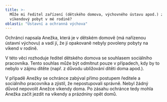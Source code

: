 ```yaml
---
title: >-
  Může mi ředitel zařízení (dětského domova, výchovného ústavu apod.) zakázat
  víkendový pobyt v mé rodině?
oblasti: "Ústavní a ochranná výchova"
---
```


<p>Ochránci napsala Anežka, která je v dětském domově (má nařízenou ústavní výchovu) a vadí jí, že jí opakovaně nebyly povoleny pobyty na víkend v rodině.</p><p>V této věci rozhoduje ředitel dětského domova se souhlasem sociálního pracovníka. Tento souhlas může být odmítnut pouze v případech, kdy by to nebylo v zájmu dítěte (např. z důvodu ubližování dítěti doma apod.). </p><p>V případě Anežky se ochránce zabýval přímo postupem ředitele a sociálního pracovníka a zjistil, že nepostupovali správně. Nebyl žádný důvod nepovolit Anežce víkendy doma. Po zásahu ochránce tedy mohla Anežka začít jezdit na víkendy a prázdniny opět domů. </p></div>
